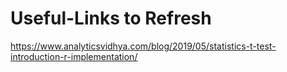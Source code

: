 # Useful-Links to Refresh

https://www.analyticsvidhya.com/blog/2019/05/statistics-t-test-introduction-r-implementation/
